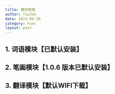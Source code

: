 ```yaml
---
title: 模块管理
author: TieJun
date: 2023-06-28
category: Func
layout: post
---
```


## 1. 词语模块【已默认安装】

## 2. 笔画模块【1.0.6 版本已默认安装】

## 3. 翻译模块【默认WIFI下载】

